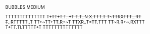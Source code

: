 BUBBLES MEDIUM

TTTTTTTTTTTTTT
T+~~TT+T.T..+T
T.T..N.X.TTT.T
T~TTRXTTT...RT
T~~..RTTTTT..T
TT+~TT+TT.R+~T
TTXR..T*TT.TTT
TT~R.R+~.RXTTT
T+TT.TLTTTTT+T
TTTTTTTTTTTTTT
